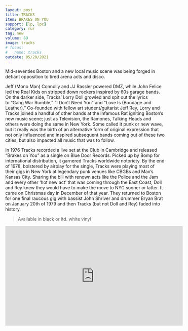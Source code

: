 ```yaml
---
layout: post
title: TRACKS
item: BRAKES ON YOU
support: [lp, lpc]
category: rur
tag: new 
volume: 89
image: tracks
# focus:
#   name: tracks
outdate: 05/20/2021
---
```


Mid-seventies Boston and a new local music scene was being forged in defiant opposition to tired arena acts and disco. 

Jeff (Mono Man) Connolly and JJ Rassler powered DMZ, while John Felice led the Real Kids on stripped down rockers inspired by 60s garage bands. On the darker side, Tracks’ Lorry Doll growled and spit out the lyrics to “Gang War Rumble,” “I Don’t Need You” and “Love Is (Bondage and Leather).” Co-founded with fellow art student/guitarist Jeff Rey, Lorry and Tracks joined a handful of other bands at the infamous Rat igniting Boston’s new music scene; just as Television, the Ramones, Talking Heads and others were doing the same in New York. Some called it punk or new wave, but it really was the birth of an alternative form of original expression that not only influenced and inspired subsequent bands coming out of these two cities, but also impacted all music that was to follow.

In 1976 Tracks recorded a live set at the Club in Cambridge and released “Brakes on You” as a single on Blue Door Records. Picked up by Bomp for international distribution, it garnered Tracks worldwide notoriety. By the end of 1978, bolstered by airplay for the single, Tracks were playing most of their gigs in New York at legendary punk venues like CBGBs and Max’s Kansas City. Sharing the bill with renown acts like the Police and the Jam and every other ‘hot new act’ that was coming through the East Coast, Doll and Rey knew they would have to make the move to NYC sooner or latter. It came on Christmas day in December of that year. They returned to Boston for one final raucous gig with bassist John Shriver and drummer Bryan Brat on January 20th of 1979 and then Tracks (but not Doll and Rey) faded into history.

> Available in black or ltd. white vinyl
> 
<iframe width="560" height="315" src="https://www.youtube.com/embed/ItOKOaEobY0" title="YouTube video player" frameborder="0" allow="accelerometer; autoplay; clipboard-write; encrypted-media; gyroscope; picture-in-picture" allowfullscreen></iframe>
